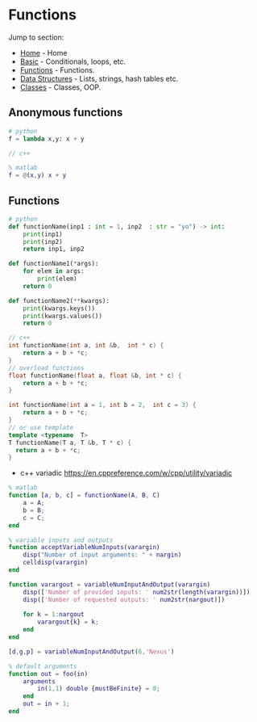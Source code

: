 # Functions

Jump to section:
- [Home](./language_comparison.md) - Home 
- [Basic](./basic.md) - Conditionals, loops, etc.
- [Functions](./functions.md) - Functions.
- [Data Structures](./data_structures.md) - Lists, strings, hash tables etc. 
- [Classes](./classes.md) - Classes, OOP.


## Anonymous functions
```python
# python
f = lambda x,y: x + y
```
```c++
// c++
```
```matlab
% matlab
f = @(x,y) x + y
```

## Functions
```python
# python
def functionName(inp1 : int = 1, inp2  : str = "yo") -> int:
    print(inp1)
    print(inp2)
    return inp1, inp2

def functionName1(*args):
    for elem in args:
        print(elem)
    return 0

def functionName2(**kwargs):
    print(kwargs.keys())
    print(kwargs.values())
    return 0
```

```c++
// c++
int functionName(int a, int &b,  int * c) {
    return a + b + *c;
}
// overload functions
float functionName(float a, float &b, int * c) {
    return a + b + *c;
}

int functionName(int a = 1, int b = 2,  int c = 3) {
    return a + b + *c;
}
// or use template
template <typename  T>
T functionName(T a, T &b, T * c) {
  return a + b + *c;
}
```
- c++ variadic https://en.cppreference.com/w/cpp/utility/variadic

```matlab
% matlab
function [a, b, c] = functionName(A, B, C)
    a = A;
    b = B;
    c = C;
end

% variable inputs and outputs
function acceptVariableNumInputs(varargin)
    disp("Number of input arguments: " + nargin)
    celldisp(varargin)
end

function varargout = variableNumInputAndOutput(varargin)
    disp(['Number of provided inputs: ' num2str(length(varargin))])
    disp(['Number of requested outputs: ' num2str(nargout)])
    
    for k = 1:nargout
        varargout{k} = k;
    end
end

[d,g,p] = variableNumInputAndOutput(6,'Nexus')

% default arguments
function out = foo(in)
    arguments
        in(1,1) double {mustBeFinite} = 0;
    end
    out = in + 1;
end
```
